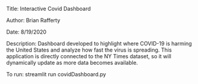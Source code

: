 Title: Interactive Covid Dashboard

Author: Brian Rafferty

Date: 8/19/2020

Description: Dashboard developed to highlight where COVID-19
                is harming the United States and analyze how
                fast the virus is spreading. This application
                is directly connected to the NY Times dataset,
                so it will dynamically update as more data 
                becomes available.

To run:
    streamlit run covidDashboard.py
